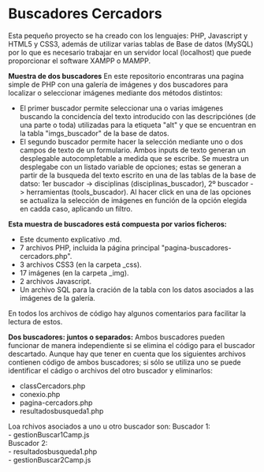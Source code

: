 # Buscadores Cercadors

Esta pequeño proyecto se ha creado con los lenguajes: PHP, Javascript y HTML5 y CSS3, además de utilizar varias tablas de Base de datos (MySQL) por lo que es necesario trabajar en un servidor local (localhost) que puede proporcionar el software XAMPP o MAMPP.

**Muestra de dos buscadores**
En este repositorio encontraras una pagina simple de PHP con una galería de imágenes y dos buscadores para localizar o seleccionar imágenes mediante dos métodos distintos:
- El primer buscador permite seleccionar una o varias imágenes buscando la concidencía del texto introducido con las descripciónes (de una parte o toda) utilizadas para la etiqueta "alt" y que se encuentran en la tabla "imgs_buscador" de la base de datos.
- El segundo buscador permite hacer la selección mediante uno o dos campos de texto de un formulario. Ambos inputs de texto generan un desplegable autocompletable a medida que se escribe. Se muestra  un desplegabe con un listado variable de opciones; estas se generan a partir de la busqueda del texto escrito en una de las tablas de la base de datso: 1er buscador -> disciplinas (disciplinas_buscador), 2º buscador -> herramientas (tools_buscador). Al hacer click en una de las opciones se actualiza la selección de imágenes en función de la opción elegida en cadda caso, aplicando un filtro. 

**Esta muestra de buscadores está compuesta por varios ficheros:** <br>
  - Este dcumento explicativo .md.<br>
  - 7 archivos PHP, incluida la página principal "pagina-buscadores-cercadors.php".<br>
  - 3 archivos CSS3 (en la carpeta _css).<br>
  - 17 imágenes (en la carpeta _img).<br>
  - 2 archivos Javascript.<br>
  - Un archivo SQL para la cración de la tabla con los datos asociados a las imágenes de la galería.<br>

En todos los archivos de código hay algunos comentarios para facilitar la lectura de estos.

**Dos buscadores: juntos o separados:**
Ambos buscadores pueden funcionar de manera independiente si se elimina el código para el buscador descartado. Aunque hay que tener en cuenta que los siguientes archivos contienen código de ambos buscadores; si sólo se utiliza uno se puede identificar el cádigo o archivos del otro buscador y eliminarlos:
  - classCercadors.php
  - conexio.php
  - pagina-cercadors.php
  - resultadosbusqueda1.php

Loa rchivos asociados a uno u otro buscador son:
  Buscador 1: <br>
    - gestionBuscar1Camp.js<br>
  Buscador 2: <br>
    - resultadosbusqueda1.php<br>
    - gestionBuscar2Camp.js

